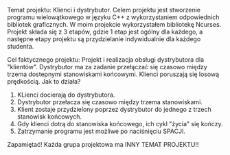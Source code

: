 Temat projektu: Klienci i dystrybutor.
Celem projektu jest stworzenie programu wielowątkowego w języku C++ z wykorzystaniem odpowiednich bibliotek graficznych.
W moim projekcie wykorzystałem bibliotekę Ncurses.
Projekt składa się z 3 etapów, gdzie 1 etap jest ogólny dla każdego, a następne etapy projektu są przydzielanie indywidualnie dla każdego studenta.

Cel faktycznego projektu:
Projekt i realizacja obsługi dystrybutora dla "klientów". Dystrybutor ma za zadanie przełączać się czasowo między trzema dostepnymi stanowiskami końcowymi.
Klienci poruszają się losową prędkością.
Jak to działa?
1. KLienci docierają do dystrybutora.
2. Dystrybutor przełacza się czasowo między trzema stanowiskami.
3. Klient zostaje przydzielony poprzez dystrybutor do jednego z trzech stanowisk końcowych.
4. Gdy klienci dotrą do stanowiska końcowego, ich cykl "życia" się kończy.
5. Zatrzymanie programu jest możliwe po naciśnięciu SPACJI.


Zapamiętać!
Każda grupa projektowa ma INNY TEMAT PROJEKTU!!

